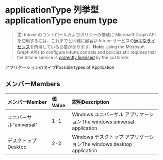 # <a name="applicationtype-enum-type"></a><span data-ttu-id="3d662-101">applicationType 列挙型</span><span class="sxs-lookup"><span data-stu-id="3d662-101">applicationType enum type</span></span>

> <span data-ttu-id="3d662-102">**注:** Intune のコントロールおよびポリシーの構成に Microsoft Graph API を使用するには、これまでと同様に顧客が Intune サービスの[適切なライセンス](https://go.microsoft.com/fwlink/?linkid=839381)を所持している必要があります。</span><span class="sxs-lookup"><span data-stu-id="3d662-102">**Note:** Using the Microsoft Graph APIs to configure Intune controls and policies still requires that the Intune service is [correctly licensed](https://go.microsoft.com/fwlink/?linkid=839381) by the customer.</span></span>

<span data-ttu-id="3d662-103">アプリケーションのタイプ</span><span class="sxs-lookup"><span data-stu-id="3d662-103">Possible types of Application</span></span>
## <a name="members"></a><span data-ttu-id="3d662-104">メンバー</span><span class="sxs-lookup"><span data-stu-id="3d662-104">Members</span></span>
|<span data-ttu-id="3d662-105">メンバー</span><span class="sxs-lookup"><span data-stu-id="3d662-105">Member</span></span>|<span data-ttu-id="3d662-106">値</span><span class="sxs-lookup"><span data-stu-id="3d662-106">Value</span></span>|<span data-ttu-id="3d662-107">説明</span><span class="sxs-lookup"><span data-stu-id="3d662-107">Description</span></span>|
|:---|:---|:---|
|<span data-ttu-id="3d662-108">ユニバーサル</span><span class="sxs-lookup"><span data-stu-id="3d662-108">"universal"</span></span>|<span data-ttu-id="3d662-109">1</span><span class="sxs-lookup"><span data-stu-id="3d662-109">-1</span></span>|<span data-ttu-id="3d662-110">Windows ユニバーサル アプリケーション</span><span class="sxs-lookup"><span data-stu-id="3d662-110">The windows universal application</span></span>|
|<span data-ttu-id="3d662-111">デスクトップ</span><span class="sxs-lookup"><span data-stu-id="3d662-111">Desktop</span></span>|<span data-ttu-id="3d662-112">2</span><span class="sxs-lookup"><span data-stu-id="3d662-112">-2</span></span>|<span data-ttu-id="3d662-113">Windows デスクトップ アプリケーション</span><span class="sxs-lookup"><span data-stu-id="3d662-113">The windows desktop application</span></span>|








